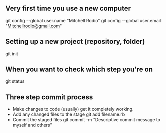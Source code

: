 Very first time you use a new computer
--------------------------------------

git config --global user.name "Mitchell Rodio"
git config --global user.email "Mitchellrodio@gmail.com"

Setting up a new project (repository, folder)
---------------------------------------------

git init

When you want to check which step you're on
-------------------------------------------

git status

Three step commit process
-------------------------

* Make changes to code (usually) get it completely working.
* Add any changed files to the stage
    git add filename.rb
* Commit the staged files
    git commit -m "Descriptive commit message to myself and others"


